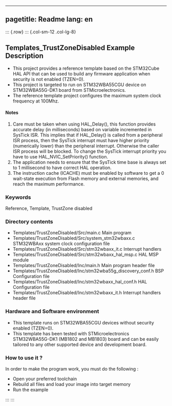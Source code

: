 
---
pagetitle: Readme
lang: en
---
::: {.row}
::: {.col-sm-12 .col-lg-8}

## <b>Templates_TrustZoneDisabled Example Description</b>

- This project provides a reference template based on the STM32Cube HAL API that can be used
to build any firmware application when security is not enabled (TZEN=0).
- This project is targeted to run on STM32WBA55CGU device on STM32WBA55G-DK1 board from STMicroelectronics.  
- The reference template project configures the maximum system clock frequency at 100Mhz.

#### <b>Notes</b>

 1. Care must be taken when using HAL_Delay(), this function provides accurate delay (in milliseconds)
    based on variable incremented in SysTick ISR. This implies that if HAL_Delay() is called from
    a peripheral ISR process, then the SysTick interrupt must have higher priority (numerically lower)
    than the peripheral interrupt. Otherwise the caller ISR process will be blocked.
    To change the SysTick interrupt priority you have to use HAL_NVIC_SetPriority() function.
 2. The application needs to ensure that the SysTick time base is always set to 1 millisecond
    to have correct HAL operation.
 3. The instruction cache (ICACHE) must be enabled by software to get a 0 wait-state execution
    from Flash memory and external memories, and reach the maximum performance.

### <b>Keywords</b>

Reference, Template, TrustZone disabled

### <b>Directory contents</b>

  - Templates/TrustZoneDisabled/Src/main.c                   Main program
  - Templates/TrustZoneDisabled/Src/system_stm32wbaxx.c      STM32WBAxx system clock configuration file
  - Templates/TrustZoneDisabled/Src/stm32wbaxx_it.c          Interrupt handlers
  - Templates/TrustZoneDisabled/Src/stm32wbaxx_hal_msp.c     HAL MSP module
  - Templates/TrustZoneDisabled/Inc/main.h                   Main program header file
  - Templates/TrustZoneDisabled/Inc/stm32wba55g_discovery_conf.h BSP Configuration file
  - Templates/TrustZoneDisabled/Inc/stm32wbaxx_hal_conf.h    HAL Configuration file
  - Templates/TrustZoneDisabled/Inc/stm32wbaxx_it.h          Interrupt handlers header file

### <b>Hardware and Software environment</b>

  - This template runs on STM32WBA55CGU devices without security enabled (TZEN=0).
  - This template has been tested with STMicroelectronics STM32WBA55G-DK1 (MB1802 and MB1803)
    board and can be easily tailored to any other supported device
    and development board.

### <b>How to use it ?</b>

In order to make the program work, you must do the following :

 - Open your preferred toolchain
 - Rebuild all files and load your image into target memory
 - Run the example


:::
:::

